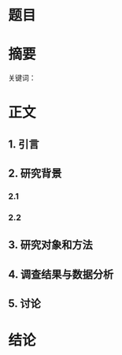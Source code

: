 # 题目

# 摘要

关键词：

# 正文 

## 1. 引言  

## 2. 研究背景

### 2.1

### 2.2 


## 3. 研究对象和方法


## 4. 调查结果与数据分析


## 5. 讨论

# 结论

